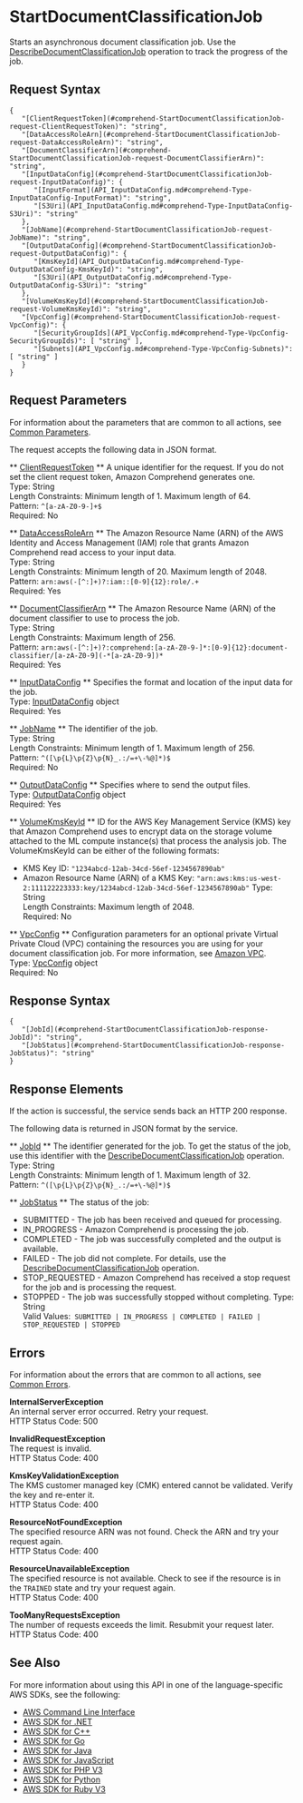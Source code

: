 # StartDocumentClassificationJob<a name="API_StartDocumentClassificationJob"></a>

Starts an asynchronous document classification job\. Use the [DescribeDocumentClassificationJob](API_DescribeDocumentClassificationJob.md) operation to track the progress of the job\.

## Request Syntax<a name="API_StartDocumentClassificationJob_RequestSyntax"></a>

```
{
   "[ClientRequestToken](#comprehend-StartDocumentClassificationJob-request-ClientRequestToken)": "string",
   "[DataAccessRoleArn](#comprehend-StartDocumentClassificationJob-request-DataAccessRoleArn)": "string",
   "[DocumentClassifierArn](#comprehend-StartDocumentClassificationJob-request-DocumentClassifierArn)": "string",
   "[InputDataConfig](#comprehend-StartDocumentClassificationJob-request-InputDataConfig)": { 
      "[InputFormat](API_InputDataConfig.md#comprehend-Type-InputDataConfig-InputFormat)": "string",
      "[S3Uri](API_InputDataConfig.md#comprehend-Type-InputDataConfig-S3Uri)": "string"
   },
   "[JobName](#comprehend-StartDocumentClassificationJob-request-JobName)": "string",
   "[OutputDataConfig](#comprehend-StartDocumentClassificationJob-request-OutputDataConfig)": { 
      "[KmsKeyId](API_OutputDataConfig.md#comprehend-Type-OutputDataConfig-KmsKeyId)": "string",
      "[S3Uri](API_OutputDataConfig.md#comprehend-Type-OutputDataConfig-S3Uri)": "string"
   },
   "[VolumeKmsKeyId](#comprehend-StartDocumentClassificationJob-request-VolumeKmsKeyId)": "string",
   "[VpcConfig](#comprehend-StartDocumentClassificationJob-request-VpcConfig)": { 
      "[SecurityGroupIds](API_VpcConfig.md#comprehend-Type-VpcConfig-SecurityGroupIds)": [ "string" ],
      "[Subnets](API_VpcConfig.md#comprehend-Type-VpcConfig-Subnets)": [ "string" ]
   }
}
```

## Request Parameters<a name="API_StartDocumentClassificationJob_RequestParameters"></a>

For information about the parameters that are common to all actions, see [Common Parameters](CommonParameters.md)\.

The request accepts the following data in JSON format\.

 ** [ClientRequestToken](#API_StartDocumentClassificationJob_RequestSyntax) **   <a name="comprehend-StartDocumentClassificationJob-request-ClientRequestToken"></a>
A unique identifier for the request\. If you do not set the client request token, Amazon Comprehend generates one\.  
Type: String  
Length Constraints: Minimum length of 1\. Maximum length of 64\.  
Pattern: `^[a-zA-Z0-9-]+$`   
Required: No

 ** [DataAccessRoleArn](#API_StartDocumentClassificationJob_RequestSyntax) **   <a name="comprehend-StartDocumentClassificationJob-request-DataAccessRoleArn"></a>
The Amazon Resource Name \(ARN\) of the AWS Identity and Access Management \(IAM\) role that grants Amazon Comprehend read access to your input data\.  
Type: String  
Length Constraints: Minimum length of 20\. Maximum length of 2048\.  
Pattern: `arn:aws(-[^:]+)?:iam::[0-9]{12}:role/.+`   
Required: Yes

 ** [DocumentClassifierArn](#API_StartDocumentClassificationJob_RequestSyntax) **   <a name="comprehend-StartDocumentClassificationJob-request-DocumentClassifierArn"></a>
The Amazon Resource Name \(ARN\) of the document classifier to use to process the job\.  
Type: String  
Length Constraints: Maximum length of 256\.  
Pattern: `arn:aws(-[^:]+)?:comprehend:[a-zA-Z0-9-]*:[0-9]{12}:document-classifier/[a-zA-Z0-9](-*[a-zA-Z0-9])*`   
Required: Yes

 ** [InputDataConfig](#API_StartDocumentClassificationJob_RequestSyntax) **   <a name="comprehend-StartDocumentClassificationJob-request-InputDataConfig"></a>
Specifies the format and location of the input data for the job\.  
Type: [InputDataConfig](API_InputDataConfig.md) object  
Required: Yes

 ** [JobName](#API_StartDocumentClassificationJob_RequestSyntax) **   <a name="comprehend-StartDocumentClassificationJob-request-JobName"></a>
The identifier of the job\.  
Type: String  
Length Constraints: Minimum length of 1\. Maximum length of 256\.  
Pattern: `^([\p{L}\p{Z}\p{N}_.:/=+\-%@]*)$`   
Required: No

 ** [OutputDataConfig](#API_StartDocumentClassificationJob_RequestSyntax) **   <a name="comprehend-StartDocumentClassificationJob-request-OutputDataConfig"></a>
Specifies where to send the output files\.  
Type: [OutputDataConfig](API_OutputDataConfig.md) object  
Required: Yes

 ** [VolumeKmsKeyId](#API_StartDocumentClassificationJob_RequestSyntax) **   <a name="comprehend-StartDocumentClassificationJob-request-VolumeKmsKeyId"></a>
ID for the AWS Key Management Service \(KMS\) key that Amazon Comprehend uses to encrypt data on the storage volume attached to the ML compute instance\(s\) that process the analysis job\. The VolumeKmsKeyId can be either of the following formats:  
+ KMS Key ID: `"1234abcd-12ab-34cd-56ef-1234567890ab"` 
+ Amazon Resource Name \(ARN\) of a KMS Key: `"arn:aws:kms:us-west-2:111122223333:key/1234abcd-12ab-34cd-56ef-1234567890ab"` 
Type: String  
Length Constraints: Maximum length of 2048\.  
Required: No

 ** [VpcConfig](#API_StartDocumentClassificationJob_RequestSyntax) **   <a name="comprehend-StartDocumentClassificationJob-request-VpcConfig"></a>
Configuration parameters for an optional private Virtual Private Cloud \(VPC\) containing the resources you are using for your document classification job\. For more information, see [Amazon VPC](https://docs.aws.amazon.com/vpc/latest/userguide/what-is-amazon-vpc.html)\.   
Type: [VpcConfig](API_VpcConfig.md) object  
Required: No

## Response Syntax<a name="API_StartDocumentClassificationJob_ResponseSyntax"></a>

```
{
   "[JobId](#comprehend-StartDocumentClassificationJob-response-JobId)": "string",
   "[JobStatus](#comprehend-StartDocumentClassificationJob-response-JobStatus)": "string"
}
```

## Response Elements<a name="API_StartDocumentClassificationJob_ResponseElements"></a>

If the action is successful, the service sends back an HTTP 200 response\.

The following data is returned in JSON format by the service\.

 ** [JobId](#API_StartDocumentClassificationJob_ResponseSyntax) **   <a name="comprehend-StartDocumentClassificationJob-response-JobId"></a>
The identifier generated for the job\. To get the status of the job, use this identifier with the [DescribeDocumentClassificationJob](API_DescribeDocumentClassificationJob.md) operation\.  
Type: String  
Length Constraints: Minimum length of 1\. Maximum length of 32\.  
Pattern: `^([\p{L}\p{Z}\p{N}_.:/=+\-%@]*)$` 

 ** [JobStatus](#API_StartDocumentClassificationJob_ResponseSyntax) **   <a name="comprehend-StartDocumentClassificationJob-response-JobStatus"></a>
The status of the job:  
+ SUBMITTED \- The job has been received and queued for processing\.
+ IN\_PROGRESS \- Amazon Comprehend is processing the job\.
+ COMPLETED \- The job was successfully completed and the output is available\.
+ FAILED \- The job did not complete\. For details, use the [DescribeDocumentClassificationJob](API_DescribeDocumentClassificationJob.md) operation\.
+ STOP\_REQUESTED \- Amazon Comprehend has received a stop request for the job and is processing the request\.
+ STOPPED \- The job was successfully stopped without completing\.
Type: String  
Valid Values:` SUBMITTED | IN_PROGRESS | COMPLETED | FAILED | STOP_REQUESTED | STOPPED` 

## Errors<a name="API_StartDocumentClassificationJob_Errors"></a>

For information about the errors that are common to all actions, see [Common Errors](CommonErrors.md)\.

 **InternalServerException**   
An internal server error occurred\. Retry your request\.  
HTTP Status Code: 500

 **InvalidRequestException**   
The request is invalid\.  
HTTP Status Code: 400

 **KmsKeyValidationException**   
The KMS customer managed key \(CMK\) entered cannot be validated\. Verify the key and re\-enter it\.  
HTTP Status Code: 400

 **ResourceNotFoundException**   
The specified resource ARN was not found\. Check the ARN and try your request again\.  
HTTP Status Code: 400

 **ResourceUnavailableException**   
The specified resource is not available\. Check to see if the resource is in the `TRAINED` state and try your request again\.  
HTTP Status Code: 400

 **TooManyRequestsException**   
The number of requests exceeds the limit\. Resubmit your request later\.  
HTTP Status Code: 400

## See Also<a name="API_StartDocumentClassificationJob_SeeAlso"></a>

For more information about using this API in one of the language\-specific AWS SDKs, see the following:
+  [AWS Command Line Interface](https://docs.aws.amazon.com/goto/aws-cli/comprehend-2017-11-27/StartDocumentClassificationJob) 
+  [AWS SDK for \.NET](https://docs.aws.amazon.com/goto/DotNetSDKV3/comprehend-2017-11-27/StartDocumentClassificationJob) 
+  [AWS SDK for C\+\+](https://docs.aws.amazon.com/goto/SdkForCpp/comprehend-2017-11-27/StartDocumentClassificationJob) 
+  [AWS SDK for Go](https://docs.aws.amazon.com/goto/SdkForGoV1/comprehend-2017-11-27/StartDocumentClassificationJob) 
+  [AWS SDK for Java](https://docs.aws.amazon.com/goto/SdkForJava/comprehend-2017-11-27/StartDocumentClassificationJob) 
+  [AWS SDK for JavaScript](https://docs.aws.amazon.com/goto/AWSJavaScriptSDK/comprehend-2017-11-27/StartDocumentClassificationJob) 
+  [AWS SDK for PHP V3](https://docs.aws.amazon.com/goto/SdkForPHPV3/comprehend-2017-11-27/StartDocumentClassificationJob) 
+  [AWS SDK for Python](https://docs.aws.amazon.com/goto/boto3/comprehend-2017-11-27/StartDocumentClassificationJob) 
+  [AWS SDK for Ruby V3](https://docs.aws.amazon.com/goto/SdkForRubyV3/comprehend-2017-11-27/StartDocumentClassificationJob) 